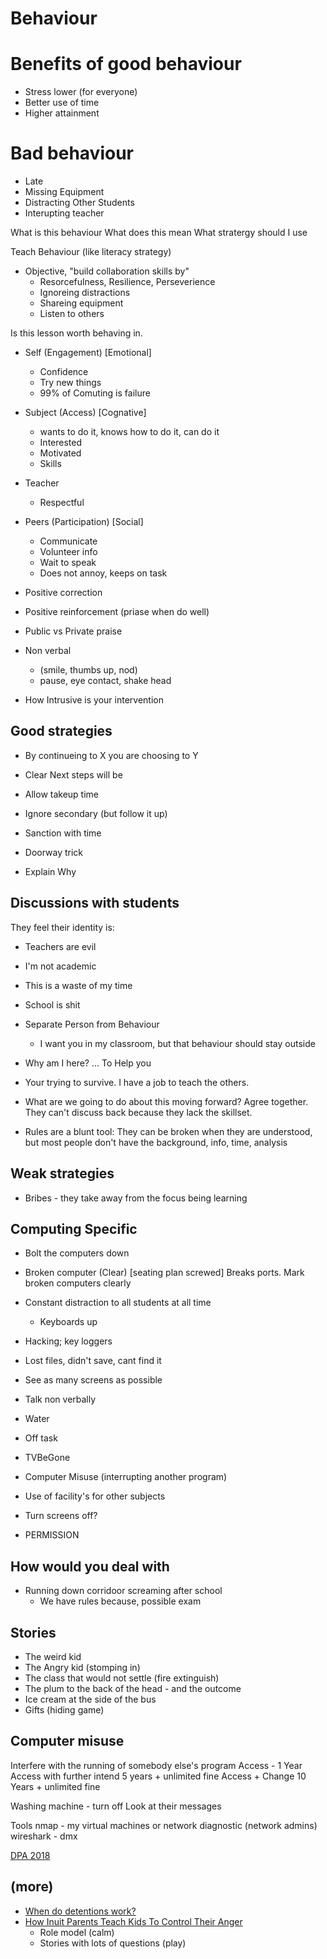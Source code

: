 Behaviour
=========


# Benefits of good behaviour

* Stress lower (for everyone)
* Better use of time
* Higher attainment

# Bad behaviour

* Late
* Missing Equipment
* Distracting Other Students
* Interupting teacher

What is this behaviour
What does this mean
What stratergy should I use

Teach Behaviour (like literacy strategy)
* Objective, "build collaboration skills by"
    * Resorcefulness, Resilience, Perseverience
    * Ignoreing distractions
    * Shareing equipment
    * Listen to others

Is this lesson worth behaving in.

* Self (Engagement) [Emotional]
    * Confidence
    * Try new things
    * 99% of Comuting is failure
* Subject (Access) [Cognative]
    * wants to do it, knows how to do it, can do it
    * Interested
    * Motivated
    * Skills
* Teacher
    * Respectful
* Peers (Participation) [Social]
    * Communicate
    * Volunteer info
    * Wait to speak
    * Does not annoy, keeps on task

* Positive correction
* Positive reinforcement (priase when do well)

* Public vs Private praise
* Non verbal
    * (smile, thumbs up, nod)
    * pause, eye contact, shake head



* How Intrusive is your intervention


## Good strategies

* By continueing to X you are choosing to Y
* Clear Next steps will be
* Allow takeup time
* Ignore secondary (but follow it up)
* Sanction with time
* Doorway trick

* Explain Why


## Discussions with students

They feel their identity is:
* Teachers are evil
* I'm not academic
* This is a waste of my time
* School is shit

* Separate Person from Behaviour
    * I want you in my classroom, but that behaviour should stay outside

* Why am I here? ... To Help you
* Your trying to survive. I have a job to teach the others.
* What are we going to do about this moving forward? Agree together. They can't discuss back because they lack the skillset.
* Rules are a blunt tool: They can be broken when they are understood, but most people don't have the background, info, time, analysis


## Weak strategies

* Bribes - they take away from the focus being learning


## Computing Specific

* Bolt the computers down
* Broken computer (Clear) [seating plan screwed] Breaks ports. Mark broken computers clearly
* Constant distraction to all students at all time
    * Keyboards up
* Hacking; key loggers
* Lost files, didn't save, cant find it
* See as many screens as possible
* Talk non verbally
* Water
* Off task
* TVBeGone
* Computer Misuse (interrupting another program)
* Use of facility's for other subjects

* Turn screens off?

* PERMISSION


## How would you deal with

* Running down corridoor screaming after school
    * We have rules because, possible exam


Stories
-------

* The weird kid
* The Angry kid (stomping in)
* The class that would not settle (fire extinguish)
* The plum to the back of the head - and the outcome
* Ice cream at the side of the bus
* Gifts (hiding game)


Computer misuse
---------------

Interfere with the running of somebody else's program
Access - 1 Year
Access with further intend 5 years + unlimited fine
Access + Change 10 Years + unlimited fine

Washing machine - turn off
Look at their messages

Tools
nmap - my virtual machines or network diagnostic (network admins)
wireshark - dmx

[DPA 2018](http://www.legislation.gov.uk/ukpga/2018/12/pdfs/ukpga_20180012_en.pdf)

(more)
------

* [When do detentions work?](https://improvingteaching.co.uk/2020/03/01/when-do-detentions-work/)
* [How Inuit Parents Teach Kids To Control Their Anger](https://www.npr.org/sections/goatsandsoda/2019/03/13/685533353/a-playful-way-to-teach-kids-to-control-their-anger)
    * Role model (calm)
    * Stories with lots of questions (play)
